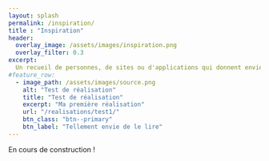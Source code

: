 ```yaml
---
layout: splash
permalink: /inspiration/
title : "Inspiration"   
header:
  overlay_image: /assets/images/inspiration.png
  overlay_filter: 0.3
excerpt:
  Un recueil de personnes, de sites ou d'applications qui donnent envie de visualiser des données
#feature_row:
  - image_path: /assets/images/source.png
    alt: "Test de réalisation"
    title: "Test de réalisation"
    excerpt: "Ma première réalisation"
    url: "/realisations/test1/"
    btn_class: "btn--primary"
    btn_label: "Tellement envie de le lire"
---
```


En cours de construction !
